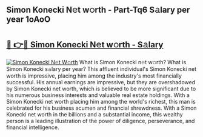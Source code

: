## Simon Konecki N𝚎t w𝚘rth - Part-Tq6 S𝚊lary per year 1oAoO

# <h2><a href="http://gc1n7c.nevu.top/?p=Simon+Konecki">🔗 👉🔴 Simon Konecki N𝚎t w𝚘rth - S𝚊lary</a></h2>

[![Simon Konecki N𝚎t W𝚘rth](https://i.imgur.com/Oavwk0R.jpeg)](http://gc1n7c.nevu.top/?p=Simon+Konecki)
What is Simon Konecki n𝚎t w𝚘rth? What is Simon Konecki s𝚊lary per year?
This affluent individual's Simon Konecki net worth is impressive, placing him among the industry's most financially successful. His annual earnings are impressive, but they are overshadowed by Simon Konecki net worth, which is believed to be more significant due to his numerous business interests and valuable real estate holdings. With a Simon Konecki net worth placing him among the world's richest, this man is celebrated for his business acumen and financial shrewdness. With a Simon Konecki net worth in the billions and a substantial income, this wealthy person is a leading illustration of the power of diligence, perseverance, and financial intelligence.
